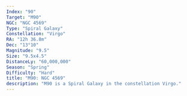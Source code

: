 ```yaml
---
Index: "90"
Target: "M90"
NGC: "NGC 4569"
Type: "Spiral Galaxy"
Constellation: "Virgo"
RA: "12h 36.8m"
Dec: "13°10"
Magnitude: "9.5"
Size: "9.5x4.5"
DistanceLy: "60,000,000"
Season: "Spring"
Difficulty: "Hard"
title: "M90: NGC 4569"
description: "M90 is a Spiral Galaxy in the constellation Virgo."
---
```

